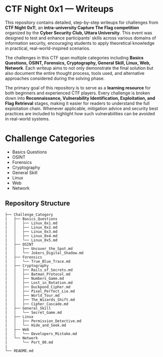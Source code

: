 # CTF Night 0x1 — Writeups

This repository contains detailed, step-by-step writeups for challenges from **CTF Night 0x1!**, an **intra-university Capture The Flag competition** organized by the **Cyber Security Club, Uttara University**. This event was designed to test and enhance participants’ skills across various domains of information security, encouraging students to apply theoretical knowledge in practical, real-world-inspired scenarios.

The challenges in this CTF span multiple categories including **Basics Questions, OSINT, Forensics, Cryptography, General Skill, Linux, Web, Network**. Each writeup aims to not only demonstrate the final solution but also document the entire thought process, tools used, and alternative approaches considered during the solving phase.

The primary goal of this repository is to serve as a **learning resource** for both beginners and experienced CTF players. Every challenge is broken down into **Reconnaissance, Vulnerability Identification, Exploitation, and Flag Retrieval** stages, making it easier for readers to understand the full exploitation chain. Whenever applicable, mitigation advice and security best practices are included to highlight how such vulnerabilities can be avoided in real-world systems.

# Challenge Categories
- Basics Questions
- OSINT
- Forensics
- Cryptography
- General Skill
- Linux
- Web
- Network

## Repository Structure
```CTF-Night-0x1-Writeups
├── Challenge_Category
|   ├── Basics_Questions
|   │   ├── Linux_0x1.md
|   │   ├── Linux_0x2.md
|   │   ├── Linux_0x3.md
|   │   ├── Linux_0x4.md
|   │   └── Linux_0x5.md
|   ├── OSINT
|   │   ├── Uncover_the_Spot.md
|   │   └── Jokers_Digital_Shadow.md
|   ├── Forensics
|   │   └── True_Blue_Trace.md
|   ├── Cryptography
|   │   ├── Rails_of_Secrets.md
|   │   ├── Batman_Protocol.md
|   │   ├── Numbers_Game.md
|   │   ├── Lost_in_Rotation.md
|   │   ├── Duckpond_Cipher.md
|   │   ├── Pixel_Perfect_Lie.md
|   │   ├── World_Tour.md
|   │   ├── The_Wizards_Shift.md
|   │   ├── Cipher_Cascade.md
|   ├── General_Skill
|   │   └── Secret_Game.md
|   ├── Linux
|   │   ├── Permission_Detective.md
|   │   └── Hide_and_Seek.md
|   ├── Web
|   │   └── Developers_Mistake.md
|   └── Network
|       └── Port_80.md
|
└── README.md
